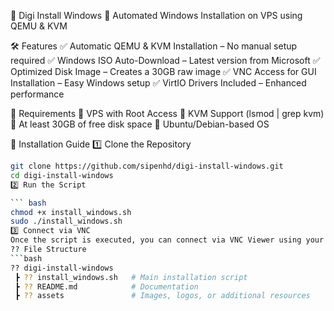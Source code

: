 📜 Digi Install Windows
🚀 Automated Windows Installation on VPS using QEMU & KVM

🛠 Features
✅ Automatic QEMU & KVM Installation – No manual setup required
✅ Windows ISO Auto-Download – Latest version from Microsoft
✅ Optimized Disk Image – Creates a 30GB raw image
✅ VNC Access for GUI Installation – Easy Windows setup
✅ VirtIO Drivers Included – Enhanced performance

📌 Requirements
🔹 VPS with Root Access
🔹 KVM Support (lsmod | grep kvm)
🔹 At least 30GB of free disk space
🔹 Ubuntu/Debian-based OS

🚀 Installation Guide
1️⃣ Clone the Repository
```bash
git clone https://github.com/sipenhd/digi-install-windows.git
cd digi-install-windows
2️⃣ Run the Script

``` bash
chmod +x install_windows.sh
sudo ./install_windows.sh
3️⃣ Connect via VNC
Once the script is executed, you can connect via VNC Viewer using your VPS IP and port :1.
?? File Structure
```bash 
?? digi-install-windows
 ┣ ?? install_windows.sh   # Main installation script
 ┣ ?? README.md            # Documentation
 ┣ ?? assets               # Images, logos, or additional resources

